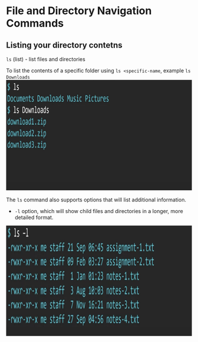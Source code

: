 # File and Directory Navigation Commands
## Listing your directory contetns
`ls` (list) - list files and directories

To list the contents of a specific folder using `ls <specific-name`, example `ls Downloads`
<img src="/images/ls_1.png" height=300>

The `ls` command also supports options that will list additional information.
* `-l` option, which will show child files and directories in a longer, more detailed format.
<img src="/images/ls_2.png" height=300>
